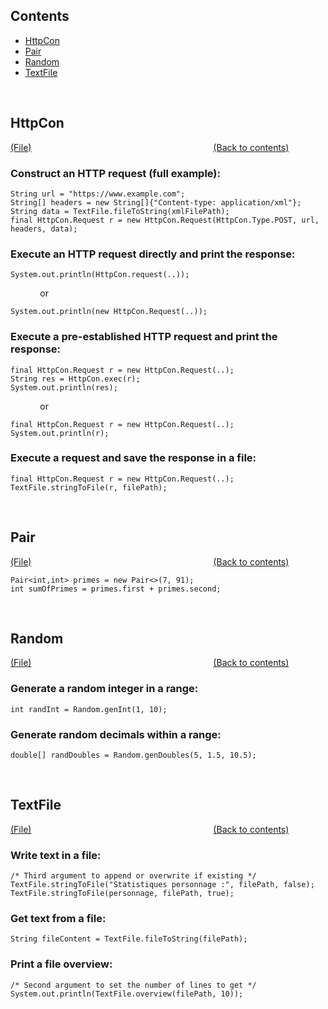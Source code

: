 ## Contents

- [HttpCon](#httpcon)
- [Pair](#pair)
- [Random](#random)
- [TextFile](#textfile)

<br />

## HttpCon 
[(File)](https://raw.githubusercontent.com/Motyak/usefulClasses/master/Mk/HttpCon.java)
&emsp; &emsp; &emsp; &emsp;
&emsp; &emsp; &emsp; &emsp; 
&emsp; &emsp; &emsp; &emsp;
&emsp; &emsp; &emsp; &emsp;
[(Back to contents)](#contents)

### Construct an HTTP request (full example):
```
String url = "https://www.example.com";
String[] headers = new String[]{"Content-type: application/xml"};
String data = TextFile.fileToString(xmlFilePath);
final HttpCon.Request r = new HttpCon.Request(HttpCon.Type.POST, url, headers, data);
```

### Execute an HTTP request directly and print the response:
```
System.out.println(HttpCon.request(..));
```
&nbsp; &nbsp; &nbsp; &nbsp; &nbsp; &nbsp; or
```
System.out.println(new HttpCon.Request(..));
```

### Execute a pre-established HTTP request and print the response:
```
final HttpCon.Request r = new HttpCon.Request(..);
String res = HttpCon.exec(r);
System.out.println(res);
```
&nbsp; &nbsp; &nbsp; &nbsp; &nbsp; &nbsp; or
```
final HttpCon.Request r = new HttpCon.Request(..);
System.out.println(r);
```

### Execute a request and save the response in a file:
```
final HttpCon.Request r = new HttpCon.Request(..);
TextFile.stringToFile(r, filePath);
```

<br />

## Pair
[(File)](https://raw.githubusercontent.com/Motyak/usefulClasses/master/Mk/Pair.java)
&emsp; &emsp; &emsp; &emsp;
&emsp; &emsp; &emsp; &emsp; 
&emsp; &emsp; &emsp; &emsp;
&emsp; &emsp; &emsp; &emsp;
[(Back to contents)](#contents)

```
Pair<int,int> primes = new Pair<>(7, 91);
int sumOfPrimes = primes.first + primes.second;
```

<br />

## Random
[(File)](https://raw.githubusercontent.com/Motyak/usefulClasses/master/Mk/Random.java)
&emsp; &emsp; &emsp; &emsp;
&emsp; &emsp; &emsp; &emsp; 
&emsp; &emsp; &emsp; &emsp;
&emsp; &emsp; &emsp; &emsp;
[(Back to contents)](#contents)

### Generate a random integer in a range:
```
int randInt = Random.genInt(1, 10);
```

### Generate random decimals within a range:
```
double[] randDoubles = Random.genDoubles(5, 1.5, 10.5);
```

<br />

## TextFile
[(File)](https://raw.githubusercontent.com/Motyak/usefulClasses/master/Mk/TextFile.java)
&emsp; &emsp; &emsp; &emsp;
&emsp; &emsp; &emsp; &emsp; 
&emsp; &emsp; &emsp; &emsp;
&emsp; &emsp; &emsp; &emsp;
[(Back to contents)](#contents)

### Write text in a file:
```
/* Third argument to append or overwrite if existing */
TextFile.stringToFile("Statistiques personnage :", filePath, false);
TextFile.stringToFile(personnage, filePath, true);
```

### Get text from a file:
```
String fileContent = TextFile.fileToString(filePath);
```

### Print a file overview:
```
/* Second argument to set the number of lines to get */
System.out.println(TextFile.overview(filePath, 10));
```
